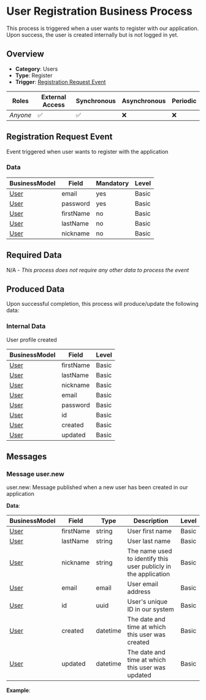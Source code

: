 # User Registration Business Process
This process is triggered when a user wants to register with our application. Upon success, the user is created internally but is not logged in yet.

## Overview
 - **Category**: Users
 - **Type**: Register
 - **Trigger**: [Registration Request Event](#registration-request-event)

| Roles | External Access | Synchronous | Asynchronous | Periodic |
| ----- | --------------- | ----------- | ------------ | -------- |
| *Anyone* | :white_check_mark: | :white_check_mark: | :x: | :x:

## Registration Request Event
Event triggered when user wants to register with the application
### Data
    
| BusinessModel | Field | Mandatory | Level |
| ------------- | ----- | --------- | ----- |
| [User](../DataModel/Overview.md#user) | email | yes | Basic |
| [User](../DataModel/Overview.md#user) | password | yes | Basic |
| [User](../DataModel/Overview.md#user) | firstName | no | Basic |
| [User](../DataModel/Overview.md#user) | lastName | no | Basic |
| [User](../DataModel/Overview.md#user) | nickname | no | Basic |

## Required Data
N/A - *This process does not require any other data to process the event*

## Produced Data
Upon successful completion, this process will produce/update the following data:

### Internal Data
User profile created

| BusinessModel | Field | Level |
| ------------- | ----- | ----- |
| [User](../DataModel/Overview.md#user) | firstName | Basic |
| [User](../DataModel/Overview.md#user) | lastName | Basic |
| [User](../DataModel/Overview.md#user) | nickname | Basic |
| [User](../DataModel/Overview.md#user) | email | Basic |
| [User](../DataModel/Overview.md#user) | password | Basic |
| [User](../DataModel/Overview.md#user) | id | Basic |
| [User](../DataModel/Overview.md#user) | created | Basic |
| [User](../DataModel/Overview.md#user) | updated | Basic |


## Messages
### Message user.new
user.new: Message published when a new user has been created in our application

**Data**:

| BusinessModel | Field | Type | Description | Level |
| ------------- | ----- | ---- | ----------- | ------|
| [User](../DataModel/Overview.md#user) | firstName | string | User first name | Basic |
| [User](../DataModel/Overview.md#user) | lastName | string | User last name | Basic |
| [User](../DataModel/Overview.md#user) | nickname | string | The name used to identify this user publicly in the application | Basic |
| [User](../DataModel/Overview.md#user) | email | email | User email address | Basic |
| [User](../DataModel/Overview.md#user) | id | uuid | User&#039;s unique ID in our system | Basic |
| [User](../DataModel/Overview.md#user) | created | datetime | The date and time at which this user was created | Basic |
| [User](../DataModel/Overview.md#user) | updated | datetime | The date and time at which this user was updated | Basic |

**Example**:
